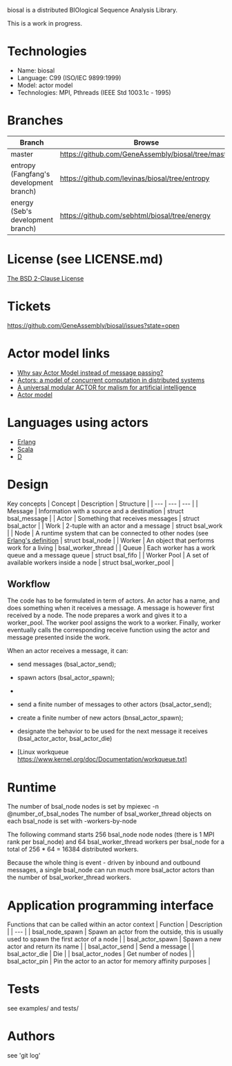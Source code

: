 biosal is a distributed BIOlogical Sequence Analysis Library.

This is a work in progress.

# Technologies

- Name: biosal
- Language: C99 (ISO/IEC 9899:1999)
- Model: actor model
- Technologies: MPI, Pthreads (IEEE Std 1003.1c - 1995)

# Branches

Branch | Browse | HTTPS | SSH
--- | --- | --- | ---
 master | https://github.com/GeneAssembly/biosal/tree/master | https://github.com/GeneAssembly/biosal.git | git@github.com:GeneAssembly/biosal.git
 entropy (Fangfang's development branch) | https://github.com/levinas/biosal/tree/entropy | https://github.com/levinas/biosal.git | git@github.com:levinas/biosal.git
 energy (Seb's development branch) | https://github.com/sebhtml/biosal/tree/energy | https://github.com/sebhtml/biosal.git | git@github.com:sebhtml/biosal.git

# License (see LICENSE.md)

[The BSD 2-Clause License](http://opensource.org/licenses/BSD-2-Clause)

# Tickets

https://github.com/GeneAssembly/biosal/issues?state=open

# Actor model links

- [Why say Actor Model instead of message passing?](http://lambda-the-ultimate.org/node/4683)
- [Actors: a model of concurrent computation in distributed systems](http://dl.acm.org/citation.cfm?id=7929)
- [A universal modular ACTOR for malism for artificial intelligence](http://dl.acm.org/citation.cfm?id=1624804)
- [Actor model](http://en.wikipedia.org/wiki/Actor_model)

# Languages using actors

- [Erlang](http://www.erlang.org/)
- [Scala](http://www.scala-lang.org/)
- [D](http://dlang.org/)

# Design



Key concepts
| Concept | Description | Structure |
| --- | --- | --- |
| Message | Information with a source and a destination | struct bsal_message |
| Actor | Something that receives messages | struct bsal_actor |
| Work | 2-tuple with an actor and a message | struct bsal_work |
| Node | A runtime system that can be connected to other nodes (see [Erlang's definition](http://www.erlang.org/doc/reference_manual/distributed.html) | struct bsal_node |
| Worker | An object that performs work for a living | bsal_worker_thread |
| Queue | Each worker has a work queue and a message queue | struct bsal_fifo |
| Worker Pool | A set of available workers inside a node | struct bsal_worker_pool |


## Workflow

The code has to be formulated in term of actors.
An actor has a name, and does something when it receives a message.
A message is however first received by a node. The node
prepares a work and gives it to a worker_pool. The worker pool
assigns the work to a worker. Finally, worker eventually calls
the corresponding receive function using the actor and message presented inside
the work.

When an actor receives a message, it can:

- send messages (bsal_actor_send);
- spawn actors (bsal_actor_spawn);
- 


- send a finite number of messages to other actors (bsal_actor_send);
- create a finite number of new actors (bnsal_actor_spawn);
- designate the behavior to be used for the next message it receives (bsal_actor_actor, bsal_actor_die)

- [Linux workqueue https://www.kernel.org/doc/Documentation/workqueue.txt]

# Runtime

The number of bsal_node nodes is set by mpiexec -n @number_of_bsal_nodes
The number of bsal_worker_thread objects on each bsal_node is set with
-workers-by-node

The following command starts 256 bsal_node node nodes (there is 1 MPI rank per
bsal_node) and 64 bsal_worker_thread workers per bsal_node for a total of
256 * 64 = 16384 distributed workers.

Because the whole thing is event - driven by inbound and outbound messages,
a single bsal_node can run much more bsal_actor actors than the number of
bsal_worker_thread workers.

# Application programming interface

Functions that can be called within an actor context
| Function | Description |
| --- |
| bsal_node_spawn | Spawn an actor from the outside,  this is usually used to spawn the first actor of a node |
| bsal_actor_spawn | Spawn a new actor and return its name |
| bsal_actor_send | Send a message |
| bsal_actor_die | Die |
| bsal_actor_nodes | Get number of nodes |
| bsal_actor_pin | Pin the actor to an actor for memory affinity purposes |

# Tests

see examples/ and tests/

# Authors

see 'git log'
